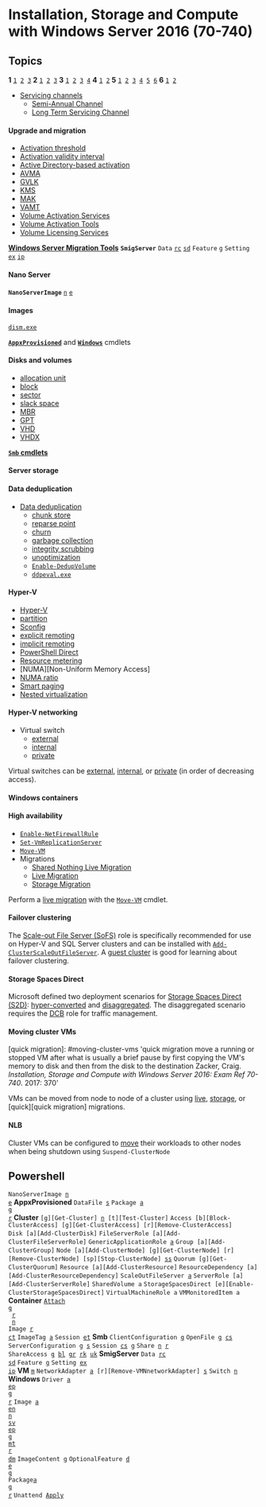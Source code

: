 [1.1]: #upgrade-and-migration "Install, upgrade and migrate servers and workloads"
[1.2]: #nano-server "Install and configure Nano Server"
[1.3]: #images "Create, manage, and maintain images for deployment"
[2.1]: #disks-and-volumes "Configure disks and volumes"
[2.2]: #server-storage "Implement server storage"
[2.3]: #data-deduplication "Implement data deduplication"
[3.1]: #hyper-v "Install and configure Hyper-V"
[3.2]: # "Configure virtual machine (VM) settings"
[3.3]: # "Configure Hyper-V storage"
[3.4]: #hyper-v-networking "Configure Hyper-V networking"
[4.1]: # "Deploy Windows containers"
[4.2]: #windows-containers "Manage Windows containers"
[5.1]: #high-availability "Implement high availability and disaster recovery options in Hyper-V"
[5.2]: #failover-clustering "Implement failover clustering"
[5.3]: #storage-spaces-direct "Implement Storage Spaces Direct"
[5.4]: # "Manage failover clustering"
[5.5]: #moving-cluster-vms "Manage VM movement in clustered nodes"
[5.6]: #nlb "Implement Network Load Balancing"
[6.1]: # "Maintain server installations"
[6.2]: # "Monitor server installations"

[Zacker]: https://github.com/jasper-zanjani/notes/master/certs/70-740.md "Zacker, Craig. _Installation, Storage and Compute with Windows Server 2016: Exam Ref 70-740_. 2017."
[n/pwsh]: https://github.com/jasper-zanjani/notes/master/win/pwsh.md "Powershell notes"


<!--- CMD commands -->
[Azman.msc]: #azman.msc '```&#10;C:\>Azman.msc&#10;```&#10;Authorization Manager, tool for granting specific privileges to users; deprecated in Windows Server 2012 R2&#10;Zacker, Craig. _Installation, Storage and Compute with Windows Server 2016: Exam Ref 70-740_. 2017: 174'
[ddpeval.exe]: https://github.com/jasper-zanjani/notes/blob/master/win/README.md#ddpeval.exe '```&#10;C:\>ddpeval.exe&#10;```&#10;Data Deduplication Savings Evaluation Tool that can be used to test a volume to see how much storage savings can result from optimization'
[dism.exe]: https://github.com/jasper-zanjani/notes/blob/master/win/README.md#dism.exe '```&#10;C:\>dism.exe&#10;```&#10;"Deployment Image Servicing and Management", enables modification of VHD and Windows Imaging files while they are offline&#10;Sobell, Mark. _Practical Guide to Linux_. 2017.: 70'


# Installation, Storage and Compute with Windows Server 2016 (70-740)
## Topics
**1**
<code>[1][1.1]&nbsp;[2][1.2]&nbsp;[3][1.3]</code>
**2**
<code>[1][2.1]&nbsp;[2][2.2]&nbsp;[3][2.3]</code>
**3**
<code>[1][3.1]&nbsp;[2][3.2]&nbsp;[3][3.3]&nbsp;[4][3.4]</code>
**4**
<code>[1][4.1]&nbsp;[2][4.2]</code>
**5**
<code>[1][5.1]&nbsp;[2][5.2]&nbsp;[3][5.3]&nbsp;[4][5.4]&nbsp;[5][5.5]&nbsp;[6][5.6]</code>
**6**
<code>[1][6.1]&nbsp;[2][6.2]</code>

[servicing channel]: # 'servicing channel&#10;provide a way of separating users into deployment groups for feature and quality updates'
[Semi-Annual Channel]: # 'Semi-Annual Channel&#10;previously "Current Branch for Business (CBB)", servicing channel that receives feature updates twice a year'
[LTSC]: # 'Long Term Servicing Channel (LTSC)&#10;servicing branch with a minimum servicing lifetime of 10 years, designed to be used only for specialized devices such as those that control medical equipment or ATM machines, receiving new feature releases every 2-3 years'

- [Servicing channels][servicing channel]
  - [Semi-Annual Channel][Semi-Annual Channel]
  - [Long Term Servicing Channel][LTSC]

#### Upgrade and migration
[Windows Server Migration Tools]: #upgrade-and-migration 'Windows Server Migration Tools&#10;Five Windows Powershell cmdlets that enable administrators to migrate certain roles between servers&#10;Zacker, Craig. _Installation, Storage and Compute with Windows Server 2016: Exam Ref 70-740_. 2017: 33'
[MAK]: #upgrade-and-migration 'Multiple activation key (MAK)&#10;Product key that can be used to activate multiple Windows systems (suitable for small networks).&#10;Two ways to use MAK when activating Windows computers:&#10;  1. **MAK Independent**: Each computer using the MAK must perform an individual activation with Microsoft&#10;  2. **MAK Proxy**: Computers receive a MAK from a system running VAMT&#10;Zacker, Craig. _Installation, Storage and Compute with Windows Server 2016: Exam Ref 70-740_. 2017: 35'
[VAMT]: #upgrade-and-migration 'Volume Activation Management Tool (VAMT)&#10;Collects installation IDs from target computers, sending them to Microsoft using a single connection and receiving confirmation IDs in return, which are deployed to targets.&#10;Zacker, Craig. _Installation, Storage and Compute with Windows Server 2016: Exam Ref 70-740_. 2017: 35'
[KMS]: #upgrade-and-migration 'Key Management Service (KMS)&#10;Client/server application that enables client computers to activate their license doperating system products by communicating with a KMS host computer on the local network (suitable for large networks).&#10;Requires a minimum of 25 workstations (ref Activation threshold) and uses TCP port 1688. KMS hosts create an SRV resource record on DNS to identify it.&#10;Zacker, Craig. _Installation, Storage and Compute with Windows Server 2016: Exam Ref 70-740_. 2017: 35'
[Activation threshold]: #upgrade-and-migration 'Activation threshold&#10;Minimum of 25 workstation systems or five server systems as clients for KMS&#10;KMS hosts maintain a cache of the 50 most recent workstation requests, and KMS activations expire every 180 days (ref Activation validity interval). &#10;Zacker, Craig. _Installation, Storage and Compute with Windows Server 2016: Exam Ref 70-740_. 2017: 36'
[Activation validity interval]: #upgrade-and-migration 'Activation validity interval&#10;180 days for KMS activations, although clients attempt to renew every 7 days&#10;Zacker, Craig. _Installation, Storage and Compute with Windows Server 2016: Exam Ref 70-740_. 2017: 37'
[Volume Activation Services]: #upgrade-and-migration 'Volume Activation Services&#10;Windows Server role that must be added before installing a KMS host&#10;Zacker, Craig. _Installation, Storage and Compute with Windows Server 2016: Exam Ref 70-740_. 2017: 37'
[Volume Activation Tools]: #upgrade-and-migration 'Volume Activation Tools&#10;&#10;Zacker, Craig. _Installation, Storage and Compute with Windows Server 2016: Exam Ref 70-740_. 2017: 37'
[GVLK]: #upgrade-and-migration 'generic volume licensing key (GVLK)&#10;Can be used to configure KMS clients that are not KMS clients by default, like those with retail, MAK, or KMS host licenses&#10;Zacker, Craig. _Installation, Storage and Compute with Windows Server 2016: Exam Ref 70-740_. 2017: 39'
[Active Directory-based activation]: #upgrade-and-migration 'Active Directory-based activation&#10;Use of AD DS for communication and data storage instead of a KMS host&#10;Zacker, Craig. _Installation, Storage and Compute with Windows Server 2016: Exam Ref 70-740_. 2017: 39'
[Volume Licensing Services]: #upgrade-and-migration 'Volume Licensing Services&#10;Windows Server role that must be added before being able to use Active Directory-based activation&#10;Zacker, Craig. _Installation, Storage and Compute with Windows Server 2016: Exam Ref 70-740_. 2017: 40'
[AVMA]: #upgrade-and-migration 'Automatic Virtual Machine Activation (AVMA)&#10;Simplifies the process of activating VMs created on Hyper-V servers, whereby a binding is created between the host server and the activation mechanism on each VM, which are activated automatically and remain so.&#10;Requires Datacenter Edition of WS 2016 or WS 2012 R2 on the host server and a specific key, depending on the version of Windows Server on the VM.&#10;Zacker, Craig. _Installation, Storage and Compute with Windows Server 2016: Exam Ref 70-740_. 2017: 41'

- [Activation threshold][Activation threshold] 
- [Activation validity interval][Activation validity interval] 
- [Active Directory-based activation][Active Directory-based activation] 
- [AVMA][AVMA] 
- [GVLK][GVLK] 
- [KMS][KMS] 
- [MAK][MAK] 
- [VAMT][VAMT] 
- [Volume Activation Services][Volume Activation Services] 
- [Volume Activation Tools][Volume Activation Tools] 
- [Volume Licensing Services][Volume Licensing Services] 

[**Windows Server Migration Tools**][Windows Server Migration Tools] 
**`SmigServer`** 
`Data` 
[`rc`][Receive-SmigServerData] 
[`sd`][Send-SmigServerData] 
`Feature` 
[`g`][Get-SmigServerFeature] 
`Setting` 
[`ex`][Export-SmigServerSetting] 
[`ip`][Import-SmigServerSetting]

#### Nano Server
**`NanoServerImage`**
[`n`][New-NanoServerImage]
[`e`][Edit-NanoServerImage]

#### Images
[`dism.exe`][dism.exe]

[**`AppxProvisioned`**](#appxprovisioned-cmdlets) and [**`Windows`**](#windows-cmdlets) cmdlets

#### Disks and volumes
[block]: # 'allocation unit (block)&#10;smallest amount of disk space that the computer can allocate when storing a file (sometimes incorrectly called a "sector")&#10;Sobell, Mark. _Practical Guide to Linux_. 2017.: 82'
[sector]: # 'sector&#10;subdivision of a track, traditionally 512 bytes (Advanced Format disks use 4,096-byte sectors)&#10;Sobell, Mark. _Practical Guide to Linux_. 2017.: 82'
[slack space]: # 'slack space&#10;space left over when a file occupies only part of a block&#10;Sobell, Mark. _Practical Guide to Linux_. 2017.: 82'
[Master Boot Record]: # 'Master Boot Record (MBR)&#10;Older partition table type introduced in 1983 that is still common, despite its limitations.&#10;MBR partitions supports volumes up to 2 TB in size with up to 4 primary partitions.&#10;Zacker, Craig. _Installation, Storage and Compute with Windows Server 2016: Exam Ref 70-740_. 2017: 85'
[GUID partition table]: # 'GUID partition table (GPT)&#10;Newer partition table type, introduced in the late 1990s, but not supported in Windows prior to Windows Server 2008 and Windows Vista.&#10;The GPT specification supports an unlimited number of partitions on volumes up to 18 exabytes.&#10;Zacker, Craig. _Installation, Storage and Compute with Windows Server 2016: Exam Ref 70-740_. 2017: 86'
[VHD]: # 'VHD&#10;"Virtual Hard Disk", virtual hard disk image format and file name extension supported by Windows Server.&#10;VHD images are limited to a maximum size of 2 TB and are compatible with servers running Windows Server 2008 or later, or workstations running Windows 7 or later.&#10;Zacker, Craig. _Installation, Storage and Compute with Windows Server 2016: Exam Ref 70-740_. 2017: 88'
[VHDX]: # 'VHDX&#10;Newer hard disk image format and file name extension.&#10;VHDX image files can be as large as 64 TB, and they also support 4 KB logical sector sizes to provide compatibility with 4 KB native drives. VHDX files can be read only by servers running Windows Server 2012 or later or workstations running Windows 8 or later.&#10;Zacker, Craig. _Installation, Storage and Compute with Windows Server 2016: Exam Ref 70-740_. 2017: 88'

- [allocation unit][block]
- [block][block]
- [sector][sector]
- [slack space][slack space]
- [MBR][Master Boot Record] 
- [GPT][GUID partition table] 
- [VHD][VHD] 
- [VHDX][VHDX] 

[**`Smb` cmdlets**](#smb)

#### Server storage
[DCB]: #server-storage 'datacenter bridging (DCB)&#10;IEEE standards that define mechanisms for flow control and bandwidth management on a network with multiple traffic types&#10;Zacker, Craig. _Installation, Storage and Compute with Windows Server 2016: Exam Ref 70-740_. 2017: 143'

#### Data deduplication
[Data deduplication]: # 'Data deduplication&#10;role service in Windows Server 2016 that conserves storage space on an NTFS volume by locating redundant data and storing only one copy of that data instead of multiple copies; ReFS support was introduced with Windows Server version 1709&#10;Data deduplication replaces the earlier Single Instance Store (SIS) technology in earlier versions of Windows Server.&#10;Zacker, Craig. _Installation, Storage and Compute with Windows Server 2016: Exam Ref 70-740_. 2017: 155'
[chunk store]: # 'chunk store&#10;separate area of the disk where unique chunks are kept&#10;Zacker, Craig. _Installation, Storage and Compute with Windows Server 2016: Exam Ref 70-740_. 2017: 158'
[reparse point]: # 'reparse point&#10;special tag that replaces the location of a chunk that already exists in the store&#10;Zacker, Craig. _Installation, Storage and Compute with Windows Server 2016: Exam Ref 70-740_. 2017: 158'
[churn]: # 'churn&#10;accumulation of unoptimized files due to the workload of the volume&#10;Zacker, Craig. _Installation, Storage and Compute with Windows Server 2016: Exam Ref 70-740_. 2017: 158'
[garbage collection]: # 'garbage collection&#10;job that searches the chunk store for chunks that no longer have reparse points associatd with them, typically due to modified or deleted files&#10;Zacker, Craig. _Installation, Storage and Compute with Windows Server 2016: Exam Ref 70-740_. 2017: 158'
[integrity scrubbing]: # 'integrity scrubbing&#10;job that searches for damage or corruption in the chunk store, replacing missing data with mirror or parity data&#10;Zacker, Craig. _Installation, Storage and Compute with Windows Server 2016: Exam Ref 70-740_. 2017: 158'
[unoptimization]: # 'unoptimization&#10;job that restores all of the optimized files on a volume to their original states, disabling Data Deduplication for that volume in the process&#10;Zacker, Craig. _Installation, Storage and Compute with Windows Server 2016: Exam Ref 70-740_. 2017: 159'

- [Data deduplication][Data deduplication] 
  - [chunk store][chunk store] 
  - [reparse point][reparse point] 
  - [churn][churn] 
  - [garbage collection][garbage collection] 
  - [integrity scrubbing][integrity scrubbing] 
  - [unoptimization][unoptimization] 
  - [`Enable-DedupVolume`][Enable-DedupVolume]
  - [`ddpeval.exe`][ddpeval.exe]

#### Hyper-V
[Hyper-V]: # 'Hyper-V&#10;Windows Server 2016 role and Type 1 Hypervisor&#10;Zacker, Craig. _Installation, Storage and Compute with Windows Server 2016: Exam Ref 70-740_. 2017: 165'
[partition]: # 'partition&#10;individual environments created by hypervisor, each of which has its own operating system installed and accesses the computer\'s hardware via the hypervisor&#10;Zacker, Craig. _Installation, Storage and Compute with Windows Server 2016: Exam Ref 70-740_. 2017: 167'
[Sconfig]: # 'Sconfig&#10;script-based configuration interface for Hyper-V Server&#10;Zacker, Craig. _Installation, Storage and Compute with Windows Server 2016: Exam Ref 70-740_. 2017: 168'
[explicit remoting]: # 'explicit remoting&#10;user on the local system opens a remote session to the remote system&#10;Zacker, Craig. _Installation, Storage and Compute with Windows Server 2016: Exam Ref 70-740_. 2017: 176'
[implicit remoting]: # 'implicit remoting&#10;user on the local system runs a cmdlet with a `ComputerName` parameter, which directs its function to the remote system&#10;Zacker, Craig. _Installation, Storage and Compute with Windows Server 2016: Exam Ref 70-740_. 2017: 177'
[PowerShell Direct]: # 'PowerShell Direct&#10;a means of connecting to a Hyper-V guest operating system from the host operating system, using a PowerShell session&#10;Zacker, Craig. _Installation, Storage and Compute with Windows Server 2016: Exam Ref 70-740_. 2017: 180'
[Resource metering]: # 'Resource metering&#10;Hyper-V feature that makes it possible to track the resources a VM uses as it operates&#10;Zacker, Craig. _Installation, Storage and Compute with Windows Server 2016: Exam Ref 70-740_. 2017: 193'
[NUMA]: # 'Non-Uniform Memory Access (NUMA)&#10;system architecture used to increase memory efficiency in computers with multiple processors by dividing logical processors and memory into NUMA nodes, with each node containing one or more logical processors and the region of memory closest to them&#10;Zacker, Craig. _Installation, Storage and Compute with Windows Server 2016: Exam Ref 70-740_. 2017: 189'
[NUMA ratio]: # 'NUMA ratio&#10;difference between accessing local and remote memory for any processor&#10;Zacker, Craig. _Installation, Storage and Compute with Windows Server 2016: Exam Ref 70-740_. 2017: 189'
[Smart paging]: # 'Smart paging&#10;Hyper-V feature that enables the host server to compensate when its memory is overcommitted by using disk space for memory paging only during the boot sequence&#10;Zacker, Craig. _Installation, Storage and Compute with Windows Server 2016: Exam Ref 70-740_. 2017: 192'
[Nested virtualization]: # 'Nested virtualization&#10;ability to configure a Hyper-V guest VM to function as a Hyper-V host&#10;Zacker, Craig. _Installation, Storage and Compute with Windows Server 2016: Exam Ref 70-740_. 2017: 181'

- [Hyper-V][Hyper-V] 
- [partition][partition] 
- [Sconfig][Sconfig] 
- [explicit remoting][explicit remoting] 
- [implicit remoting][implicit remoting] 
- [PowerShell Direct][PowerShell Direct] 
- [Resource metering][Resource metering] 
- [NUMA][Non-Uniform Memory Access] 
- [NUMA ratio][NUMA ratio] 
- [Smart paging][Smart paging] 
- [Nested virtualization][Nested virtualization] 

#### Hyper-V networking
[external virtual switch]: # 'external virtual switch&#10;bound to networking protocol stack in the host operating system and connected to a physical network interface adapter on the host, allowing VMs to access the network to which the physical adapter is connected&#10;Zacker, Craig. _Installation, Storage and Compute with Windows Server 2016: Exam Ref 70-740_. 2017: 241'
[internal virtual switch]: # 'internal virtual switch&#10;Bound to a separate instance of the networking protocol stack in the host operating system, independent from the physical network interface adapter and its connected network, it allows VMs to access the virtual network, including the host operating system.&#10;Zacker, Craig. _Installation, Storage and Compute with Windows Server 2016: Exam Ref 70-740_. 2017: 241'
[private virtual switch]: # 'private virtual switch&#10;Exists only in the Hyper-V server and is accessible only to the VMs running on it, and is inaccessible to the host operating system itself.&#10;Zacker, Craig. _Installation, Storage and Compute with Windows Server 2016: Exam Ref 70-740_. 2017: 241'

- Virtual switch
  - [external][external virtual switch]
  - [internal][internal virtual switch]
  - [private][private virtual switch]

Virtual switches can be [external][external virtual switch], [internal][internal virtual switch], or [private][private virtual switch] (in order of decreasing access).
#### Windows containers
#### High availability
[Shared Nothing Live Migration]: #high-availability 'Shared Nothing Live Migration&#10;migration of VM data, memory, and system state to another host&#10;Zacker, Craig. _Installation, Storage and Compute with Windows Server 2016: Exam Ref 70-740_. 2017: 307'
[Live Migration]: #high-availability 'Live Migration&#10;migration of VM state and live memory contents to another host, but not its data&#10;Zacker, Craig. _Installation, Storage and Compute with Windows Server 2016: Exam Ref 70-740_. 2017: 303'
[Storage Migration]: #high-availability 'Storage Migration&#10;migration of VM virtual hard disk files to another host, but not its memory and system state&#10;Zacker, Craig. _Installation, Storage and Compute with Windows Server 2016: Exam Ref 70-740_. 2017: 371'

- [`Enable-NetFirewallRule`][Enable-NetFirewallRule]
- [`Set-VmReplicationServer`][Set-VmReplicationServer]
- [`Move-VM`][Move-VM]
- Migrations
  - [Shared Nothing Live Migration][Shared Nothing Live Migration] 
  - [Live Migration][Live Migration] 
  - [Storage Migration][Storage Migration] 

Perform a [live migration][live migration] with the [`Move-VM`][Move-VM] cmdlet.

#### Failover clustering
[SoFS]: # 'Scale-Out File Server (SoFS)&#10;clustered role that is designed to provide highly available storage for applications, like Hyper-V and SQL Server&#10;Zacker, Craig. _Installation, Storage and Compute with Windows Server 2016: Exam Ref 70-740_. 2017: 337'
[Add-ClusterScaleOutFileServer]: #add-clusterscaleoutfileserver '```&#10;PS C:\> Add-ClusterScaleOutFileServer&#10;```&#10;Install the Scale-out File Server role&#10;Zacker, Craig. _Installation, Storage and Compute with Windows Server 2016: Exam Ref 70-740_. 2017: 339'
[guest failover cluster]: #failover-clustering 'guest failover cluster&#10;consists solely of VMs running on a single Hyper-V host server&#10;Zacker, Craig. _Installation, Storage and Compute with Windows Server 2016: Exam Ref 70-740_. 2017: 341'

The [Scale-out File Server (SoFS)][SoFS] role is specifically recommended for use on Hyper-V and SQL Server clusters and can be installed with [`Add-ClusterScaleOutFileServer`][Add-ClusterScaleOutFileServer].
A [guest cluster][guest failover cluster] is good for learning about failover clustering.

#### Storage Spaces Direct
[S2D]: #storage-spaces-direct 'Storage Spaces Direct (S2D)&#10;Windows Server 2016 Datacenter edition feature that enables administrators to use relatively inexpensive drive arrays to create high-availability storage solutions, implementing JBOD&#10;Zacker, Craig. _Installation, Storage and Compute with Windows Server 2016: Exam Ref 70-740_. 2017: 5'
[hyper-converged S2D scenario]: # 'hyper-converged S2D scenario&#10;combines S2D with Hyper-V in a single cluster&#10;Zacker, Craig. _Installation, Storage and Compute with Windows Server 2016: Exam Ref 70-740_. 2017: 357'
[disaggregated S2D scenario]: # 'disaggregated S2D scenario&#10;has two distinct clusters: a Scale-out File Server cluster that uses S2D to provide the storage for the second, a Hyper-V cluster hosting VMs&#10;Zacker, Craig. _Installation, Storage and Compute with Windows Server 2016: Exam Ref 70-740_. 2017: 355'

Microsoft defined two deployment scenarios for [Storage Spaces Direct (S2D)][S2D]: [hyper-converted][hyper-converged S2D scenario] and [disaggregated][disaggregated S2D scenario].
The disaggregated scenario requires the [DCB][DCB] role for traffic management.

#### Moving cluster VMs
[quick migration]: #moving-cluster-vms 'quick migration&#10;move a running or stopped VM after what is usually a brief pause by first copying the VM's memory to disk and then from the disk to the destination&#10;Zacker, Craig. _Installation, Storage and Compute with Windows Server 2016: Exam Ref 70-740_. 2017: 370'

VMs can be moved from node to node of a cluster using [live][Live Migration], [storage][Storage Migration], or [quick][quick migration] migrations.

#### NLB
[drain on shutdown]: #nlb 'drain on shutdown&#10;feature of Windows Server 2016 Failover Clustering which automatically live migrates all roles on a node before shutting down the system&#10;Zacker, Craig. _Installation, Storage and Compute with Windows Server 2016: Exam Ref 70-740_. 2017: 374'

Cluster VMs can be configured to [move][drain on shutdown] their workloads to other nodes when being shutdown using `Suspend-ClusterNode`

## Powershell
[Add-ClusterSharedVolume]: https://github.com/jasper-zanjani/notes/tree/master/win/pwsh.md#add-clustersharedvolume '```&#10;PS C:\> Add-ClusterSharedVolume&#10;```&#10;&#10;Zacker, Craig. _Installation, Storage and Compute with Windows Server 2016: Exam Ref 70-740_. 2017: 153'
[Add-ClusterVMMonitoredItem]: https://github.com/jasper-zanjani/notes/tree/master/win/pwsh.md#add-clustervmmonitoreditem '```&#10;PS C:\> Add-ClusterVMMonitoredItem&#10;```&#10;&#10;Zacker, Craig. _Installation, Storage and Compute with Windows Server 2016: Exam Ref 70-740_. 2017: 362'
[Add-ClusterVirtualMachineRole]: https://github.com/jasper-zanjani/notes/tree/master/win/pwsh.md#add-clustervirtualmachinerole '```&#10;PS C:\> Add-ClusterVirtualMachineRole&#10;```&#10;&#10;Zacker, Craig. _Installation, Storage and Compute with Windows Server 2016: Exam Ref 70-740_. 2017: 304'
[Add-Computer]: https://github.com/jasper-zanjani/notes/tree/master/win/pwsh.md#add-computer '```&#10;PS C:\> Add-Computer&#10;```&#10;&#10;Zacker, Craig. _Installation, Storage and Compute with Windows Server 2016: Exam Ref 70-740_. 2017: 20'
[Add-ContainerImageTag]: https://github.com/jasper-zanjani/notes/tree/master/win/pwsh.md#add-containerimagetag '```&#10;PS C:\> Add-ContainerImageTag&#10;```&#10;&#10;Zacker, Craig. _Installation, Storage and Compute with Windows Server 2016: Exam Ref 70-740_. 2017: 272'
[Add-VMNetworkAdapter]: https://github.com/jasper-zanjani/notes/tree/master/win/pwsh.md#add-vmnetworkadapter '```&#10;PS C:\> Add-VMNetworkAdapter&#10;```&#10;&#10;Zacker, Craig. _Installation, Storage and Compute with Windows Server 2016: Exam Ref 70-740_. 2017: 237'
[Attach-Container]: https://github.com/jasper-zanjani/notes/tree/master/win/pwsh.md#attach-container '```&#10;PS C:\> Attach-Container&#10;```&#10;&#10;Zacker, Craig. _Installation, Storage and Compute with Windows Server 2016: Exam Ref 70-740_. 2017: 280'
[Block-SmbShareAccess]: https://github.com/jasper-zanjani/notes/tree/master/win/pwsh.md#block-smbshareaccess '```&#10;PS C:\> Block-SmbShareAccess&#10;```&#10;&#10;Zacker, Craig. _Installation, Storage and Compute with Windows Server 2016: Exam Ref 70-740_. 2017: 109'
[Close-SmbOpenFile]: https://github.com/jasper-zanjani/notes/tree/master/win/pwsh.md#close-smbopenfile '```&#10;PS C:\> Close-SmbOpenFile&#10;```&#10;&#10;Zacker, Craig. _Installation, Storage and Compute with Windows Server 2016: Exam Ref 70-740_. 2017: 108'
[Close-SmbSession]: https://github.com/jasper-zanjani/notes/tree/master/win/pwsh.md#close-smbsession '```&#10;PS C:\> Close-SmbSession&#10;```&#10;&#10;Zacker, Craig. _Installation, Storage and Compute with Windows Server 2016: Exam Ref 70-740_. 2017: 107'
[Compare-VM]: https://github.com/jasper-zanjani/notes/tree/master/win/pwsh.md#compare-vm '```&#10;PS C:\> Compare-VM&#10;```&#10;&#10;Zacker, Craig. _Installation, Storage and Compute with Windows Server 2016: Exam Ref 70-740_. 2017: 212'
[Convert-VHD]: https://github.com/jasper-zanjani/notes/tree/master/win/pwsh.md#convert-vhd '```&#10;PS C:\> Convert-VHD&#10;```&#10;&#10;Zacker, Craig. _Installation, Storage and Compute with Windows Server 2016: Exam Ref 70-740_. 2017: 228'
[ConvertTo-ContainerImage]: https://github.com/jasper-zanjani/notes/tree/master/win/pwsh.md#convertto-containerimage '```&#10;PS C:\> ConvertTo-ContainerImage&#10;```&#10;&#10;Zacker, Craig. _Installation, Storage and Compute with Windows Server 2016: Exam Ref 70-740_. 2017: 280'
[Copy-Item]: https://github.com/jasper-zanjani/notes/tree/master/win/pwsh.md#copy-item '```&#10;PS C:\> Copy-Item&#10;```&#10;&#10;Zacker, Craig. _Installation, Storage and Compute with Windows Server 2016: Exam Ref 70-740_. 2017: 180'
[Dismount-VHD]: https://github.com/jasper-zanjani/notes/tree/master/win/pwsh.md#dismount-vhd '```&#10;PS C:\> Dismount-VHD&#10;```&#10;&#10;Zacker, Craig. _Installation, Storage and Compute with Windows Server 2016: Exam Ref 70-740_. 2017: 92'
[Edit-NanoServerImage]: https://github.com/jasper-zanjani/notes/tree/master/win/pwsh.md#edit-nanoserverimage '```&#10;PS C:\> Edit-NanoServerImage&#10;```&#10;Add a role or feature to an existing Nano Server VHD file&#10;Zacker, Craig. _Installation, Storage and Compute with Windows Server 2016: Exam Ref 70-740_. 2017: 49'
[Enable-DedupVolume]: https://github.com/jasper-zanjani/notes/tree/master/win/pwsh.md#enable-dedupvolume '```&#10;PS C:\> Enable-DedupVolume&#10;```&#10;&#10;Enable deduplication for a volume&#10;Zacker, Craig. _Installation, Storage and Compute with Windows Server 2016: Exam Ref 70-740_. 2017: 157'
[Enable-NetFirewallRule]: https://github.com/jasper-zanjani/notes/tree/master/win/pwsh.md#enable-netfirewallrule '```&#10;PS C:\> Enable-NetFirewallRule&#10;```&#10;Enable a previously disabled Windows Firewall rule'
[Enter-ContainerSession]: https://github.com/jasper-zanjani/notes/tree/master/win/pwsh.md#enter-containersession '```&#10;PS C:\> Enter-ContainerSession&#10;```&#10;&#10;Zacker, Craig. _Installation, Storage and Compute with Windows Server 2016: Exam Ref 70-740_. 2017: 280'
[Enter-PsSession]: https://github.com/jasper-zanjani/notes/tree/master/win/pwsh.md#enter-pssession '```&#10;PS C:\> Enter-PsSession&#10;```&#10;&#10;Zacker, Craig. _Installation, Storage and Compute with Windows Server 2016: Exam Ref 70-740_. 2017: 22'
[Exit-PsSession]: https://github.com/jasper-zanjani/notes/tree/master/win/pwsh.md#exit-pssession '```&#10;PS C:\> Exit-PsSession&#10;```&#10;&#10;Zacker, Craig. _Installation, Storage and Compute with Windows Server 2016: Exam Ref 70-740_. 2017: 177'
[Export-VM]: https://github.com/jasper-zanjani/notes/tree/master/win/pwsh.md#export-vm '```&#10;PS C:\> Export-VM&#10;```&#10;&#10;Zacker, Craig. _Installation, Storage and Compute with Windows Server 2016: Exam Ref 70-740_. 2017: 210'
[Format-List]: https://github.com/jasper-zanjani/notes/tree/master/win/pwsh.md#format-list '```&#10;PS C:\> Format-List&#10;```&#10;&#10;Zacker, Craig. _Installation, Storage and Compute with Windows Server 2016: Exam Ref 70-740_. 2017: 161'
[Get-Command]: https://github.com/jasper-zanjani/notes/tree/master/win/pwsh.md#get-command '```&#10;PS C:\> Get-Command&#10;```&#10;&#10;Zacker, Craig. _Installation, Storage and Compute with Windows Server 2016: Exam Ref 70-740_. 2017: 21'
[Get-ComputerInfo]: https://github.com/jasper-zanjani/notes/tree/master/win/pwsh.md#get-computerinfo '```&#10;PS C:\> Get-ComputerInfo&#10;```&#10;&#10;Zacker, Craig. _Installation, Storage and Compute with Windows Server 2016: Exam Ref 70-740_. 2017: 274'
[Get-Container]: https://github.com/jasper-zanjani/notes/tree/master/win/pwsh.md#get-container '```&#10;PS C:\> Get-Container&#10;```&#10;&#10;Zacker, Craig. _Installation, Storage and Compute with Windows Server 2016: Exam Ref 70-740_. 2017: 280'
[Get-DedupStatus]: https://github.com/jasper-zanjani/notes/tree/master/win/pwsh.md#get-dedupstatus '```&#10;PS C:\> Get-DedupStatus&#10;```&#10;&#10;Zacker, Craig. _Installation, Storage and Compute with Windows Server 2016: Exam Ref 70-740_. 2017: 161'
[Get-Help]: https://github.com/jasper-zanjani/notes/tree/master/win/pwsh.md#get-help '```&#10;PS C:\> Get-Help&#10;```&#10;&#10;Zacker, Craig. _Installation, Storage and Compute with Windows Server 2016: Exam Ref 70-740_. 2017: 21'
[Get-NetAdapterVmqQueue]: https://github.com/jasper-zanjani/notes/tree/master/win/pwsh.md#get-netadaptervmqqueue '```&#10;PS C:\> Get-NetAdapterVmqQueue&#10;```&#10;&#10;Zacker, Craig. _Installation, Storage and Compute with Windows Server 2016: Exam Ref 70-740_. 2017: 252'
[Get-NetAdapter]: https://github.com/jasper-zanjani/notes/tree/master/win/pwsh.md#get-netadapter '```&#10;PS C:\> Get-NetAdapter&#10;```&#10;&#10;Zacker, Craig. _Installation, Storage and Compute with Windows Server 2016: Exam Ref 70-740_. 2017: 19'
[Get-SRGroup]: https://github.com/jasper-zanjani/notes/tree/master/win/pwsh.md#get-srgroup '```&#10;PS C:\> Get-SRGroup&#10;```&#10;&#10;Zacker, Craig. _Installation, Storage and Compute with Windows Server 2016: Exam Ref 70-740_. 2017: 154'
[Get-SmbClientConfiguration]: https://github.com/jasper-zanjani/notes/tree/master/win/pwsh.md#get-smbclientconfiguration '```&#10;PS C:\> Get-SmbClientConfiguration&#10;```&#10;&#10;Zacker, Craig. _Installation, Storage and Compute with Windows Server 2016: Exam Ref 70-740_. 2017: 111'
[Get-SmbOpenFile]: https://github.com/jasper-zanjani/notes/tree/master/win/pwsh.md#get-smbopenfile '```&#10;PS C:\> Get-SmbOpenFile&#10;```&#10;&#10;Zacker, Craig. _Installation, Storage and Compute with Windows Server 2016: Exam Ref 70-740_. 2017: 108'
[Get-SmbServerConfiguration]: https://github.com/jasper-zanjani/notes/tree/master/win/pwsh.md#get-smbserverconfiguration '```&#10;PS C:\> Get-SmbServerConfiguration&#10;```&#10;&#10;Zacker, Craig. _Installation, Storage and Compute with Windows Server 2016: Exam Ref 70-740_. 2017: 109'
[Get-SmbSession]: https://github.com/jasper-zanjani/notes/tree/master/win/pwsh.md#get-smbsession '```&#10;PS C:\> Get-SmbSession&#10;```&#10;&#10;Zacker, Craig. _Installation, Storage and Compute with Windows Server 2016: Exam Ref 70-740_. 2017: 107'
[Get-SmbShareAccess]: https://github.com/jasper-zanjani/notes/tree/master/win/pwsh.md#get-smbshareaccess '```&#10;PS C:\> Get-SmbShareAccess&#10;```&#10;&#10;Zacker, Craig. _Installation, Storage and Compute with Windows Server 2016: Exam Ref 70-740_. 2017: 108'
[Get-VMHostSupportedVersion]: https://github.com/jasper-zanjani/notes/tree/master/win/pwsh.md#get-vmhostsupportedversion '```&#10;PS C:\> Get-VMHostSupportedVersion&#10;```&#10;&#10;Zacker, Craig. _Installation, Storage and Compute with Windows Server 2016: Exam Ref 70-740_. 2017: 209'
[Get-VM]: https://github.com/jasper-zanjani/notes/tree/master/win/pwsh.md#get-vm '```&#10;PS C:\> Get-VM&#10;```&#10;&#10;Zacker, Craig. _Installation, Storage and Compute with Windows Server 2016: Exam Ref 70-740_. 2017: 177'
[Get-WindowsFeature]: https://github.com/jasper-zanjani/notes/tree/master/win/pwsh.md#get-windowsfeature '```&#10;PS C:\> Get-WindowsFeature&#10;```&#10;&#10;Zacker, Craig. _Installation, Storage and Compute with Windows Server 2016: Exam Ref 70-740_. 2017: 15'
[Grant-SRAccess]: https://github.com/jasper-zanjani/notes/tree/master/win/pwsh.md#grant-sraccess '```&#10;PS C:\> Grant-SRAccess&#10;```&#10;&#10;Zacker, Craig. _Installation, Storage and Compute with Windows Server 2016: Exam Ref 70-740_. 2017: 153'
[Grant-SmbShareAccess]: https://github.com/jasper-zanjani/notes/tree/master/win/pwsh.md#grant-smbshareaccess '```&#10;PS C:\> Grant-SmbShareAccess&#10;```&#10;&#10;Zacker, Craig. _Installation, Storage and Compute with Windows Server 2016: Exam Ref 70-740_. 2017: 109'
[Import-VM]: https://github.com/jasper-zanjani/notes/tree/master/win/pwsh.md#import-vm '```&#10;PS C:\> Import-VM&#10;```&#10;&#10;Zacker, Craig. _Installation, Storage and Compute with Windows Server 2016: Exam Ref 70-740_. 2017: 211'
[Install-WindowsFeature]: https://github.com/jasper-zanjani/notes/tree/master/win/pwsh.md#install-windowsfeature '```&#10;PS C:\> Install-WindowsFeature&#10;```&#10;&#10;Zacker, Craig. _Installation, Storage and Compute with Windows Server 2016: Exam Ref 70-740_. 2017: 15, 171, 225, 377'
[Invoke-Command]: https://github.com/jasper-zanjani/notes/tree/master/win/pwsh.md#invoke-command '```&#10;PS C:\> Invoke-Command&#10;```&#10;&#10;Zacker, Craig. _Installation, Storage and Compute with Windows Server 2016: Exam Ref 70-740_. 2017: 180'
[Measure-VM]: https://github.com/jasper-zanjani/notes/tree/master/win/pwsh.md#measure-vm '```&#10;PS C:\> Measure-VM&#10;```&#10;&#10;Zacker, Craig. _Installation, Storage and Compute with Windows Server 2016: Exam Ref 70-740_. 2017: 194, 234-235'
[Merge-VHD]: https://github.com/jasper-zanjani/notes/tree/master/win/pwsh.md#merge-vhd '```&#10;PS C:\> Merge-VHD&#10;```&#10;&#10;Zacker, Craig. _Installation, Storage and Compute with Windows Server 2016: Exam Ref 70-740_. 2017: 228'
[Mount-DiskImage]: https://github.com/jasper-zanjani/notes/tree/master/win/pwsh.md#mount-diskimage '```&#10;PS C:\> Mount-DiskImage&#10;```&#10;&#10;Zacker, Craig. _Installation, Storage and Compute with Windows Server 2016: Exam Ref 70-740_. 2017: 92'
[Mount-VHD]: https://github.com/jasper-zanjani/notes/tree/master/win/pwsh.md#mount-vhd '```&#10;PS C:\> Mount-VHD&#10;```&#10;&#10;Zacker, Craig. _Installation, Storage and Compute with Windows Server 2016: Exam Ref 70-740_. 2017: 92'
[New-Cluster]: https://github.com/jasper-zanjani/notes/tree/master/win/pwsh.md#new-cluster '```&#10;PS C:\> New-Cluster&#10;```&#10;&#10;Zacker, Craig. _Installation, Storage and Compute with Windows Server 2016: Exam Ref 70-740_. 2017: 337'
[New-Container]: https://github.com/jasper-zanjani/notes/tree/master/win/pwsh.md#new-container '```&#10;PS C:\> New-Container&#10;```&#10;&#10;Zacker, Craig. _Installation, Storage and Compute with Windows Server 2016: Exam Ref 70-740_. 2017: 275, 280'
[New-NanoServerImage]: https://github.com/jasper-zanjani/notes/tree/master/win/pwsh.md#new-nanoserverimage '```&#10;PS C:\> New-NanoServerImage&#10;New-NanoServerImage -DeploymentType guest|host -Edition standard|datacenter -MediaPath root -TargetPath $PATH -ComputerName $NAME&#10;```&#10;Used to create a Nano Server VHD file for Nano Server installation&#10;Required parameters:&#10;  `DeploymentType` specified whether the image file should be used on a Hyper-V VM ("Guest") or a physical server ("Host")&#10;  `Edition` specifies whether to install the Standard or Datacenter edition of Nano Server&#10;  `MediaPath` specifies the path to the root of the WS2016 installation disk or mounted image&#10;  `BasePath` specifies a path on the local system where the cmdlet creates a copy of the installation files from the location specified in `MediaPath`&#10;  `TargetPath` specifies the full path and filename of the new image to be created with the filename extension (".vhd" or ".vhdx") specifying Generation 1 or Generation 2 image.&#10;  `ComputerName` specifies the computer name that should be assigned to the new image&#10;Zacker, Craig. _Installation, Storage and Compute with Windows Server 2016: Exam Ref 70-740_. 2017: 44'
[New-NetIpAddress]: https://github.com/jasper-zanjani/notes/tree/master/win/pwsh.md#new-netipaddress '```&#10;PS C:\> New-NetIpAddress&#10;```&#10;&#10;Zacker, Craig. _Installation, Storage and Compute with Windows Server 2016: Exam Ref 70-740_. 2017: 19'
[New-NetQosPolicy]: https://github.com/jasper-zanjani/notes/tree/master/win/pwsh.md#new-netqospolicy '```&#10;PS C:\> New-NetQosPolicy&#10;```&#10;&#10;Zacker, Craig. _Installation, Storage and Compute with Windows Server 2016: Exam Ref 70-740_. 2017: 144'
[New-NetQosTrafficClass]: https://github.com/jasper-zanjani/notes/tree/master/win/pwsh.md#new-netqostrafficclass '```&#10;PS C:\> New-NetQosTrafficClass&#10;```&#10;&#10;Zacker, Craig. _Installation, Storage and Compute with Windows Server 2016: Exam Ref 70-740_. 2017: 144'
[New-PsSession]: https://github.com/jasper-zanjani/notes/tree/master/win/pwsh.md#new-pssession '```&#10;PS C:\> New-PsSession&#10;```&#10;&#10;Zacker, Craig. _Installation, Storage and Compute with Windows Server 2016: Exam Ref 70-740_. 2017: 21'
[New-SRPartnership]: https://github.com/jasper-zanjani/notes/tree/master/win/pwsh.md#new-srpartnership '```&#10;PS C:\> New-SRPartnership&#10;```&#10;&#10;Zacker, Craig. _Installation, Storage and Compute with Windows Server 2016: Exam Ref 70-740_. 2017: 151'
[New-SmbShare]: https://github.com/jasper-zanjani/notes/tree/master/win/pwsh.md#new-smbshare '```&#10;PS C:\> New-SmbShare&#10;```&#10;&#10;Zacker, Craig. _Installation, Storage and Compute with Windows Server 2016: Exam Ref 70-740_. 2017: 106'
[New-VHD]: https://github.com/jasper-zanjani/notes/tree/master/win/pwsh.md#new-vhd '```&#10;PS C:\> New-VHD&#10;```&#10;&#10;Zacker, Craig. _Installation, Storage and Compute with Windows Server 2016: Exam Ref 70-740_. 2017: 90, 219, 223'
[New-VM]: https://github.com/jasper-zanjani/notes/tree/master/win/pwsh.md#new-vm '```&#10;PS C:\> New-VM&#10;```&#10;&#10;Zacker, Craig. _Installation, Storage and Compute with Windows Server 2016: Exam Ref 70-740_. 2017: 47, 184, 197'
[Optimize-VM]: https://github.com/jasper-zanjani/notes/tree/master/win/pwsh.md#optimize-vm '```&#10;PS C:\> Optimize-VM&#10;```&#10;&#10;Zacker, Craig. _Installation, Storage and Compute with Windows Server 2016: Exam Ref 70-740_. 2017: 228'
[Remove-ContainerImage]: https://github.com/jasper-zanjani/notes/tree/master/win/pwsh.md#remove-containerimage '```&#10;PS C:\> Remove-ContainerImage&#10;```&#10;&#10;Zacker, Craig. _Installation, Storage and Compute with Windows Server 2016: Exam Ref 70-740_. 2017: 273'
[Remove-Container]: https://github.com/jasper-zanjani/notes/tree/master/win/pwsh.md#remove-container '```&#10;PS C:\> Remove-Container&#10;```&#10;&#10;Zacker, Craig. _Installation, Storage and Compute with Windows Server 2016: Exam Ref 70-740_. 2017: 281'
[Remove-SmbShare]: https://github.com/jasper-zanjani/notes/tree/master/win/pwsh.md#remove-smbshare '```&#10;PS C:\> Remove-SmbShare&#10;```&#10;&#10;Zacker, Craig. _Installation, Storage and Compute with Windows Server 2016: Exam Ref 70-740_. 2017: 108'
[Reset-VMResourceMetering]: https://github.com/jasper-zanjani/notes/tree/master/win/pwsh.md#reset-vmresourcemetering '```&#10;PS C:\> Reset-VMResourceMetering&#10;```&#10;&#10;Zacker, Craig. _Installation, Storage and Compute with Windows Server 2016: Exam Ref 70-740_. 2017: 195'
[Revoke-SmbShareAccess]: https://github.com/jasper-zanjani/notes/tree/master/win/pwsh.md#revoke-smbshareaccess '```&#10;PS C:\> Revoke-SmbShareAccess&#10;```&#10;&#10;Zacker, Craig. _Installation, Storage and Compute with Windows Server 2016: Exam Ref 70-740_. 2017: 109'
[Set-Disk]: https://github.com/jasper-zanjani/notes/tree/master/win/pwsh.md#set-disk '```&#10;PS C:\> Set-Disk&#10;```&#10;&#10;Zacker, Craig. _Installation, Storage and Compute with Windows Server 2016: Exam Ref 70-740_. 2017: 226'
[Set-DnsClientServerAddress]: https://github.com/jasper-zanjani/notes/tree/master/win/pwsh.md#set-dnsclientserveraddress '```&#10;PS C:\> Set-DnsClientServerAddress&#10;```&#10;&#10;Zacker, Craig. _Installation, Storage and Compute with Windows Server 2016: Exam Ref 70-740_. 2017: 20'
[Set-FileStorageTier]: https://github.com/jasper-zanjani/notes/tree/master/win/pwsh.md#set-filestoragetier '```&#10;PS C:\> Set-FileStorageTier&#10;```&#10;&#10;Zacker, Craig. _Installation, Storage and Compute with Windows Server 2016: Exam Ref 70-740_. 2017: 133'
[Set-Item]: https://github.com/jasper-zanjani/notes/tree/master/win/pwsh.md#set-item '```&#10;PS C:\> Set-Item&#10;```&#10;&#10;Zacker, Craig. _Installation, Storage and Compute with Windows Server 2016: Exam Ref 70-740_. 2017: 56'
[Set-NetAdapterVmq]: https://github.com/jasper-zanjani/notes/tree/master/win/pwsh.md#set-netadaptervmq '```&#10;PS C:\> Set-NetAdapterVmq&#10;```&#10;&#10;Zacker, Craig. _Installation, Storage and Compute with Windows Server 2016: Exam Ref 70-740_. 2017: 253'
[Set-NetQoSbcdxSetting]: https://github.com/jasper-zanjani/notes/tree/master/win/pwsh.md#set-netqosbcdxsetting '```&#10;PS C:\> Set-NetQoSbcdxSetting&#10;```&#10;&#10;Zacker, Craig. _Installation, Storage and Compute with Windows Server 2016: Exam Ref 70-740_. 2017: 143'
[Set-SRPartnership]: https://github.com/jasper-zanjani/notes/tree/master/win/pwsh.md#set-srpartnership '```&#10;PS C:\> Set-SRPartnership&#10;```&#10;&#10;Zacker, Craig. _Installation, Storage and Compute with Windows Server 2016: Exam Ref 70-740_. 2017: 155'
[Set-SmbPathAcl]: https://github.com/jasper-zanjani/notes/tree/master/win/pwsh.md#set-smbpathacl '```&#10;PS C:\> Set-SmbPathAcl&#10;```&#10;&#10;Zacker, Craig. _Installation, Storage and Compute with Windows Server 2016: Exam Ref 70-740_. 2017: 340'
[Set-SmbServerConfiguration]: https://github.com/jasper-zanjani/notes/tree/master/win/pwsh.md#set-smbserverconfiguration '```&#10;PS C:\> Set-SmbServerConfiguration&#10;```&#10;&#10;Zacker, Craig. _Installation, Storage and Compute with Windows Server 2016: Exam Ref 70-740_. 2017: 109'
[Set-VMFirmware]: https://github.com/jasper-zanjani/notes/tree/master/win/pwsh.md#set-vmfirmware '```&#10;PS C:\> Set-VMFirmware&#10;```&#10;&#10;Zacker, Craig. _Installation, Storage and Compute with Windows Server 2016: Exam Ref 70-740_. 2017: 208'
[Set-VMMemory]: https://github.com/jasper-zanjani/notes/tree/master/win/pwsh.md#set-vmmemory '```&#10;PS C:\> Set-VMMemory&#10;```&#10;&#10;Zacker, Craig. _Installation, Storage and Compute with Windows Server 2016: Exam Ref 70-740_. 2017: 185'
[Set-VMNetworkAdapter]: https://github.com/jasper-zanjani/notes/tree/master/win/pwsh.md#set-vmnetworkadapter '```&#10;PS C:\> Set-VMNetworkAdapter&#10;```&#10;&#10;Zacker, Craig. _Installation, Storage and Compute with Windows Server 2016: Exam Ref 70-740_. 2017: 255'
[Set-VMReplicationServer]: https://github.com/jasper-zanjani/notes/tree/master/win/pwsh.md#set-vmreplicationserver '```&#10;PS C:\> Set-VMReplicationServer&#10;```&#10;&#10;Zacker, Craig. _Installation, Storage and Compute with Windows Server 2016: Exam Ref 70-740_. 2017: 300'
[Set-VM]: https://github.com/jasper-zanjani/notes/tree/master/win/pwsh.md#set-vm '```&#10;PS C:\> Set-VM&#10;```&#10;&#10;Zacker, Craig. _Installation, Storage and Compute with Windows Server 2016: Exam Ref 70-740_. 2017: 231'
[Start-DscConfiguration]: https://github.com/jasper-zanjani/notes/tree/master/win/pwsh.md#start-dscconfiguration '```&#10;PS C:\> Start-DscConfiguration&#10;```&#10;&#10;Zacker, Craig. _Installation, Storage and Compute with Windows Server 2016: Exam Ref 70-740_. 2017: 27'
[Test-SRTopology]: https://github.com/jasper-zanjani/notes/tree/master/win/pwsh.md#test-srtopology '```&#10;PS C:\> Test-SRTopology&#10;```&#10;&#10;Zacker, Craig. _Installation, Storage and Compute with Windows Server 2016: Exam Ref 70-740_. 2017: 152'
[Unblock-SmbShareAccess]: https://github.com/jasper-zanjani/notes/tree/master/win/pwsh.md#unblock-smbshareaccess '```&#10;PS C:\> Unblock-SmbShareAccess&#10;```&#10;&#10;Zacker, Craig. _Installation, Storage and Compute with Windows Server 2016: Exam Ref 70-740_. 2017: 109'
[Update-VMVersion]: https://github.com/jasper-zanjani/notes/tree/master/win/pwsh.md#update-vmversion '```&#10;PS C:\> Update-VMVersion&#10;```&#10;&#10;Zacker, Craig. _Installation, Storage and Compute with Windows Server 2016: Exam Ref 70-740_. 2017: 209'
[Set-VmReplicationServer]: https://github.com/jasper-zanjani/notes/tree/master/win/pwsh.md#set-vmreplicationserver '```&#10;PS C:\> Set-VmReplicationServer&#10;```&#10;Configure a host as a Replica server&#10;Zacker, Craig. _Installation, Storage and Compute with Windows Server 2016: Exam Ref 70-740_. 2017: 300'


<!-- Failover clustering cmdlets -->
[Add-ClusterGenericApplicationRole]: https://github.com/jasper-zanjani/notes/tree/master/win/pwsh.md#add-clustergenericapplicationrole '```&#10;PS C:\> Add-ClusterGenericApplicationRole&#10;```&#10;Configures an application in the generic application role, providing high availability for an application not designed for use in a failover cluster.'
[Add-ClusterScaleOutFileServer]: https://github.com/jasper-zanjani/notes/tree/master/win/pwsh.md#add-clusterscaleoutfileserver '```&#10;PS C:\> Add-ClusterScaleOutFileServer&#10;```&#10;Install the Scale-out File Server role&#10;Zacker, Craig. _Installation, Storage and Compute with Windows Server 2016: Exam Ref 70-740_. 2017: 339'
[Suspend-ClusterNode]: https://github.com/jasper-zanjani/notes/tree/master/win/pwsh.md#suspend-clusternode '```&#10;PS C:\> Suspend-ClusterNode&#10;```&#10;Pause the activity of a failover cluster node&#10;Zacker, Craig. _Installation, Storage and Compute with Windows Server 2016: Exam Ref 70-740_. 2017: 374'

<!-- Windows Server Migration Tools-->
[Export-SmigServerSetting]:    https://github.com/jasper-zanjani/notes/master/win/pwsh.md#export-smigserversetting       '```&#10;PS C:\> Export-SmigServerSetting&#10;```&#10;Export certain Windows features and operating system settings to a migration store&#10;Zacker, Craig. _Installation, Storage and Compute with Windows Server 2016: Exam Ref 70-740_. 2017: 33'
[Get-SmigServerFeature]:       https://github.com/jasper-zanjani/notes/master/win/pwsh.md#get-smigserverfeature          '```&#10;PS C:\> Get-SmigServerFeature&#10;```&#10;Display a list of Windows features that can be migrated from the local server or ffrom a migration store&#10;Zacker, Craig. _Installation, Storage and Compute with Windows Server 2016: Exam Ref 70-740_. 2017: 33'
[Import-SmigServerSetting]:    https://github.com/jasper-zanjani/notes/master/win/pwsh.md#import-smigserversetting       '```&#10;PS C:\> Import-SmigServerSetting&#10;```&#10;Import certain Windows features and operating system settings from a migration store and apply them to the local server&#10;Zacker, Craig. _Installation, Storage and Compute with Windows Server 2016: Exam Ref 70-740_. 2017: 33'
[Receive-SmigServerData]:      https://github.com/jasper-zanjani/notes/master/win/pwsh.md#receive-smigserverdata         '```&#10;PS C:\> Receive-SmigServerData&#10;```&#10;Enable a destination server to receive migrated files, folders, permissions, and share properties from a source server (`Send-SmigServerData` cmdlet must be running on the source server at the same time)&#10;Zacker, Craig. _Installation, Storage and Compute with Windows Server 2016: Exam Ref 70-740_. 2017: 33'
[Send-SmigServerData]:         https://github.com/jasper-zanjani/notes/master/win/pwsh.md#send-smigserverdata            '```&#10;PS C:\> Send-SmigServerData&#10;```&#10;Migrate files, folders, permissions, and share properties from a source server to a destination server (`Receive-SmigServerData` cmdlet must be running on the destination server at the same time)&#10;Zacker, Craig. _Installation, Storage and Compute with Windows Server 2016: Exam Ref 70-740_. 2017: 33'
[New-NanoServerImage]: https://github.com/jasper-zanjani/notes/tree/master/win/pwsh.md#new-nanoserverimage '```&#10;PS C:\> New-NanoServerImage&#10;PS C:\> New-NanoServerImage -DeploymentType guest|host -Edition standard|datacenter -MediaPath root -TargetPath $PATH -ComputerName $NAME&#10;```&#10;Used to create a Nano Server VHD file for Nano Server installation&#10;Required parameters:&#10;  `DeploymentType` specified whether the image file should be used on a Hyper-V VM ("Guest") or a physical server ("Host")&#10;  `Edition` specifies whether to install the Standard or Datacenter edition of Nano Server&#10;  `MediaPath` specifies the path to the root of the WS2016 installation disk or mounted image&#10;  `BasePath` specifies a path on the local system where the cmdlet creates a copy of the installation files from the location specified in `MediaPath`&#10;  `TargetPath` specifies the full path and filename of the new image to be created with the filename extension (".vhd" or ".vhdx") specifying Generation 1 or Generation 2 image.&#10;  `ComputerName` specifies the computer name that should be assigned to the new image&#10;Zacker, Craig. _Installation, Storage and Compute with Windows Server 2016: Exam Ref 70-740_. 2017: 44'
[Edit-NanoServerImage]: https://github.com/jasper-zanjani/notes/tree/master/win/pwsh.md#edit-nanoserverimage '```&#10;PS C:\> Edit-NanoServerImage&#10;```&#10;Add a role or feature to an existing Nano Server VHD file&#10;Zacker, Craig. _Installation, Storage and Compute with Windows Server 2016: Exam Ref 70-740_. 2017: 49'

<!-- DISM.exe equivalents -->
[Add-AppxProvisionedPackage]: https://github.com/jasper-zanjani/notes/tree/master/win/pwsh.md#add-appxprovisionedpackage '```&#10;PS C:\> Add-AppxProvisionedPackage&#10;```&#10;&#10;Equivalent to `Dism.exe /Image:foldername /Add-ProvisionedAppxPackage`&#10;Zacker, Craig. _Installation, Storage and Compute with Windows Server 2016: Exam Ref 70-740_. 2017: 77'
[Get-AppxProvisionedPackage]: https://github.com/jasper-zanjani/notes/tree/master/win/pwsh.md#get-appxprovisionedpackage '```&#10;PS C:\> Get-AppxProvisionedPackage&#10;```&#10;&#10;Equivalent to `Dism.exe /Image:foldername /Get-ProvisionedAppxPackages`&#10;Zacker, Craig. _Installation, Storage and Compute with Windows Server 2016: Exam Ref 70-740_. 2017: 78'
[Remove-AppxProvisionedPackage]: https://github.com/jasper-zanjani/notes/tree/master/win/pwsh.md#remove-appxprovisionedpackage '```&#10;PS C:\> Remove-AppxProvisionedPackage&#10;```&#10;&#10;Equivalent to `Dism.exe /Image:foldername /Remove-ProvisionedAppxPackage`&#10;Zacker, Craig. _Installation, Storage and Compute with Windows Server 2016: Exam Ref 70-740_. 2017: 78'
[Set-AppxProvisionedDataFile]: https://github.com/jasper-zanjani/notes/tree/master/win/pwsh.md#set-appxprovisioneddatafile '```&#10;PS C:\> Set-AppxProvisionedDataFile&#10;```&#10;&#10;Equivalent to `Dism.exe /Image:foldername /Set-ProvisionedAppxDataFile`&#10;Zacker, Craig. _Installation, Storage and Compute with Windows Server 2016: Exam Ref 70-740_. 2017: 78'
[Add-WindowsDriver]: https://github.com/jasper-zanjani/notes/tree/master/win/pwsh.md#add-windowsdriver '```&#10;PS C:\> Add-WindowsDriver&#10;```&#10;&#10;Equivalent to `Dism.exe /Image:foldername /Add-Drive`&#10;Zacker, Craig. _Installation, Storage and Compute with Windows Server 2016: Exam Ref 70-740_. 2017: 77'
[Add-WindowsImage]: https://github.com/jasper-zanjani/notes/tree/master/win/pwsh.md#add-windowsimage '```&#10;PS C:\> Add-WindowsImage&#10;```&#10;&#10;Equivalent to `dism.exe /Append-Image`&#10;Zacker, Craig. _Installation, Storage and Compute with Windows Server 2016: Exam Ref 70-740_. 2017: 77'
[Add-WindowsPackage]: https://github.com/jasper-zanjani/notes/tree/master/win/pwsh.md#add-windowspackage '```&#10;PS C:\> Add-WindowsPackage&#10;```&#10;&#10;Equivalent to `Dism.exe /Image:foldername /Add-Package`&#10;Zacker, Craig. _Installation, Storage and Compute with Windows Server 2016: Exam Ref 70-740_. 2017: 77'
[Apply-WindowsUnattend]: https://github.com/jasper-zanjani/notes/tree/master/win/pwsh.md#apply-windowsunattend '```&#10;PS C:\> Apply-WindowsUnattend&#10;```&#10;&#10;Equivalent to `Dism.exe /Image:foldername /Apply-Unattend`&#10;Zacker, Craig. _Installation, Storage and Compute with Windows Server 2016: Exam Ref 70-740_. 2017: 77'
[Disable-WindowsOptionalFeature]: https://github.com/jasper-zanjani/notes/tree/master/win/pwsh.md#disable-windowsoptionalfeature '```&#10;PS C:\> Disable-WindowsOptionalFeature&#10;```&#10;&#10;Equivalent to `Dism.exe /Image:foldername /Disable-Feature`&#10;Zacker, Craig. _Installation, Storage and Compute with Windows Server 2016: Exam Ref 70-740_. 2017: 77'
[Dismount-WindowsImage]: https://github.com/jasper-zanjani/notes/tree/master/win/pwsh.md#dismount-windowsimage '```&#10;PS C:\> Dismount-WindowsImage&#10;```&#10;&#10;Equivalent to `Dism.exe /Unmount-Image`&#10;Zacker, Craig. _Installation, Storage and Compute with Windows Server 2016: Exam Ref 70-740_. 2017: 77'
[Enable-WindowsOptionalFeature]: https://github.com/jasper-zanjani/notes/tree/master/win/pwsh.md#enable-windowsoptionalfeature '```&#10;PS C:\> Enable-WindowsOptionalFeature&#10;```&#10;&#10;Equivalent to `Dism.exe /Image:foldername /Enable-Feature`&#10;Zacker, Craig. _Installation, Storage and Compute with Windows Server 2016: Exam Ref 70-740_. 2017: 77'
[Expand-WindowsImage]: https://github.com/jasper-zanjani/notes/tree/master/win/pwsh.md#expand-windowsimage '```&#10;PS C:\> Expand-WindowsImage&#10;```&#10;&#10;Equivalent to `Dism.exe /Apply-Image`&#10;Zacker, Craig. _Installation, Storage and Compute with Windows Server 2016: Exam Ref 70-740_. 2017: 77'
[Export-WindowsDriver]: https://github.com/jasper-zanjani/notes/tree/master/win/pwsh.md#export-windowsdriver '```&#10;PS C:\> Export-WindowsDriver&#10;```&#10;&#10;Equivalent to `Dism.exe /Image:foldername /Export-Driver`&#10;Zacker, Craig. _Installation, Storage and Compute with Windows Server 2016: Exam Ref 70-740_. 2017: 77'
[Export-WindowsImage]: https://github.com/jasper-zanjani/notes/tree/master/win/pwsh.md#export-windowsimage '```&#10;PS C:\> Export-WindowsImage&#10;```&#10;&#10;Equivalent to `Dism.exe /Export-Image`&#10;Zacker, Craig. _Installation, Storage and Compute with Windows Server 2016: Exam Ref 70-740_. 2017: 77'
[Get-WindowsDriver]: https://github.com/jasper-zanjani/notes/tree/master/win/pwsh.md#get-windowsdriver '```&#10;PS C:\> Get-WindowsDriver&#10;```&#10;&#10;Equivalent to `Dism.exe /Image:foldername /Get-Drivers`&#10;Zacker, Craig. _Installation, Storage and Compute with Windows Server 2016: Exam Ref 70-740_. 2017: 78'
[Get-WindowsImage]: https://github.com/jasper-zanjani/notes/tree/master/win/pwsh.md#get-windowsimage '```&#10;PS C:\> Get-WindowsImage&#10;```&#10;&#10;Equivalent to `Dism.exe /Get-ImageInfo`&#10;Zacker, Craig. _Installation, Storage and Compute with Windows Server 2016: Exam Ref 70-740_. 2017: 77'
[Get-WindowsImageContent]: https://github.com/jasper-zanjani/notes/tree/master/win/pwsh.md#get-windowsimagecontent '```&#10;PS C:\> Get-WindowsImageContent&#10;```&#10;&#10;Equivalent to `Dism.exe /List-Image`&#10;Zacker, Craig. _Installation, Storage and Compute with Windows Server 2016: Exam Ref 70-740_. 2017: 77'
[Get-WindowsOptionalFeature]: https://github.com/jasper-zanjani/notes/tree/master/win/pwsh.md#get-windowsoptionalfeature '```&#10;PS C:\> Get-WindowsOptionalFeature&#10;```&#10;&#10;Equivalent to `Dism.exe /Image:foldername /Get-Features`&#10;Zacker, Craig. _Installation, Storage and Compute with Windows Server 2016: Exam Ref 70-740_. 2017: 78'
[Get-WindowsPackage]: https://github.com/jasper-zanjani/notes/tree/master/win/pwsh.md#get-windowspackage '```&#10;PS C:\> Get-WindowsPackage&#10;```&#10;&#10;Equivalent to `Dism.exe /Image:foldername /Get-Packages`&#10;Zacker, Craig. _Installation, Storage and Compute with Windows Server 2016: Exam Ref 70-740_. 2017: 78'
[Mount-WindowsImage]: https://github.com/jasper-zanjani/notes/tree/master/win/pwsh.md#mount-windowsimage '```&#10;PS C:\> Mount-WindowsImage&#10;```&#10;&#10;Equivalent to `Dism.exe /Mount-image`&#10;Zacker, Craig. _Installation, Storage and Compute with Windows Server 2016: Exam Ref 70-740_. 2017: 77'
[New-WindowsImage]: https://github.com/jasper-zanjani/notes/tree/master/win/pwsh.md#new-windowsimage '```&#10;PS C:\> New-WindowsImage&#10;```&#10;&#10;Equivalent to `Dism.exe /Capture-Image`&#10;Zacker, Craig. _Installation, Storage and Compute with Windows Server 2016: Exam Ref 70-740_. 2017: 77'
[Remove-WindowsDriver]: https://github.com/jasper-zanjani/notes/tree/master/win/pwsh.md#remove-windowsdriver '```&#10;PS C:\> Remove-WindowsDriver&#10;```&#10;&#10;Equivalent to `Dism.exe /Image:foldername /Remove-Driver`&#10;Zacker, Craig. _Installation, Storage and Compute with Windows Server 2016: Exam Ref 70-740_. 2017: 78'
[Remove-WindowsImage]: https://github.com/jasper-zanjani/notes/tree/master/win/pwsh.md#remove-windowsimage '```&#10;PS C:\> Remove-WindowsImage&#10;```&#10;&#10;Equivalent to `Dism.exe /Remove-Image`&#10;Zacker, Craig. _Installation, Storage and Compute with Windows Server 2016: Exam Ref 70-740_. 2017: 77'
[Remove-WindowsPackage]: https://github.com/jasper-zanjani/notes/tree/master/win/pwsh.md#remove-windowspackage '```&#10;PS C:\> Remove-WindowsPackage&#10;```&#10;&#10;Equivalent to `Dism.exe /Image:foldername /Remove-Package`&#10;Zacker, Craig. _Installation, Storage and Compute with Windows Server 2016: Exam Ref 70-740_. 2017: 78'
[Save-WindowsImage]: https://github.com/jasper-zanjani/notes/tree/master/win/pwsh.md#save-windowsimage '```&#10;PS C:\> Save-WindowsImage&#10;```&#10;&#10;Equivalent to `Dism.exe /Commit-Image`&#10;Zacker, Craig. _Installation, Storage and Compute with Windows Server 2016: Exam Ref 70-740_. 2017: 77'

<!-- Hyper-V cmdlets -->
[Move-VM]: #move-vm '```&#10;PS C:\> Move-VM&#10;```&#10;Moves a virtual machine to a new Hyper-V host.'
[New-VMSwitch]: https://github.com/jasper-zanjani/notes/tree/master/win/pwsh.md#new-vmswitch '```&#10;New-VMSwitch&#10;```&#10;Creates a new virtual switch on one or more virtual machine hosts.'

<code>NanoServerImage&nbsp;[n][New-NanoServerImage] [e][Edit-NanoServerImage]</code> 
**AppxProvisioned**
<code>DataFile&nbsp;[s][Set-AppxProvisionedDataFile]</code> 
<code>Package&nbsp;[a][Add-AppxProvisionedPackage] [g][Get-AppxProvisionedPackage] [r][Remove-AppxProvisionedPackage]</code> 
**Cluster**
<code>[g][Get-Cluster]&nbsp;[n][New-Cluster]&nbsp;[t][Test-Cluster]</code>
<code>Access&nbsp;[b][Block-ClusterAccess]&nbsp;[g][Get-ClusterAccess]&nbsp;[r][Remove-ClusterAccess]</code>
<code>Disk&nbsp;[a][Add-ClusterDisk]</code>
<code>FileServerRole&nbsp;[a][Add-ClusterFileServerRole]</code>
<code>GenericApplicationRole&nbsp;[a][Add-ClusterGenericApplicationRole]</code>
<code>Group&nbsp;[a][Add-ClusterGroup]</code>
<code>Node&nbsp;[a][Add-ClusterNode]&nbsp;[g][Get-ClusterNode]&nbsp;[r][Remove-ClusterNode]&nbsp;[sp][Stop-ClusterNode]&nbsp;[ss][Suspend-ClusterNode]</code>
<code>Quorum&nbsp;[g][Get-ClusterQuorum]</code>
<code>Resource&nbsp;[a][Add-ClusterResource]</code>
<code>ResourceDependency&nbsp;[a][Add-ClusterResourceDependency]</code>
<code>ScaleOutFileServer&nbsp;[a][Add-ClusterScaleOutFileServer]</code>
<code>ServerRole&nbsp;[a][Add-ClusterServerRole]</code>
<code>SharedVolume&nbsp;a</code>
<code>StorageSpacesDirect&nbsp;[e][Enable-ClusterStorageSpacesDirect]</code>
<code>VirtualMachineRole&nbsp;a</code>
<code>VMMonitoredItem&nbsp;a</code>
**Container**
<code>[Attach][Attach-Container] [g ][Get-Container] [r ][Remove-Container] [n ][New-Container]</code>
<code>Image [r][Remove-ContainerImage] [ct][ConvertTo-ContainerImage]</code>
<code>ImageTag [a][Add-ContainerImageTag]</code>
<code>Session [et][Enter-ContainerSession]</code>
**Smb**
<code>ClientConfiguration&nbsp;[g][Get-SmbClientConfiguration]</code>
<code>OpenFile&nbsp;[g][Get-SmbOpenFile]&nbsp;[cs][Close-SmbOpenFile]</code>
<code>ServerConfiguration&nbsp;[g][Get-SmbServerConfiguration]&nbsp;[s][Set-SmbServerConfiguration]</code>
<code>Session&nbsp;[cs][Close-SmbSession]&nbsp;[g][Get-SmbSession]</code>
<code>Share&nbsp;[n][New-SmbShare]&nbsp;[r][Remove-SmbShare]</code>
<code>ShareAccess&nbsp;[g][Get-SmbShareAccess]&nbsp;[bl][Block-SmbShareAccess]&nbsp;[gr][Grant-SmbShareAccess]&nbsp;[rk][Revoke-SmbShareAccess]&nbsp;[uk][Unblock-SmbShareAccess]</code>
**SmigServer** 
<code>Data [rc][Receive-SmigServerData] [sd][Send-SmigServerData]</code> 
<code>Feature [g][Get-SmigServerFeature]</code> 
<code>Setting [ex][Export-SmigServerSetting] [ip][Import-SmigServerSetting]</code>
**VM** 
<code>[m][Move-VM]</code>
<code>NetworkAdapter&nbsp;[a][Add-VMNetworkAdapter]&nbsp;[r][Remove-VMNnetworkAdapter]&nbsp;[s][Set-VMNetworkAdapter]</code> 
<code>Switch&nbsp;[n][New-VMSwitch]</code> 
**Windows**
<code>Driver&nbsp;[a][Add-WindowsDriver] [ep][Export-WindowsDriver] [g][Get-WindowsDriver] [r][Remove-WindowsDriver]</code> 
<code>Image&nbsp;[a][Add-WindowsImage] [en][Expand-WindowsImage] [n][New-WindowsImage] [sv][Save-WindowsImage] [ep][Export-WindowsImage] [g][Get-WindowsImage] [mt][Mount-WindowsImage] [r][Remove-WindowsImage] [dm][Dismount-WindowsImage]</code>
<code>ImageContent&nbsp;[g][Get-WindowsImageContent]</code>
<code>OptionalFeature&nbsp;[d][Disable-WindowsOptionalFeature] [e][Enable-WindowsOptionalFeature] [g][Get-WindowsOptionalFeature] </code>
<code>Package[a][Add-WindowsPackage] [g][Get-WindowsPackage] [r][Remove-WindowsPackage]</code>
<code>Unattend&nbsp;[Apply][Apply-WindowsUnattend]</code>
